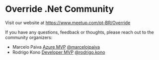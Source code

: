 # Override .Net Community

Visit our website at https://www.meetup.com/pt-BR/Override


If you have any questions, feedback or thoughts, please reach out to the community organizers:

- Marcelo Paiva [Azure MVP](https://mvp.microsoft.com/pt-br/PublicProfile/5004192) [@marcelojpaiva](https://www.instagram.com/marcelojpaiva/)
- Rodrigo Kono [Developer MVP](https://mvp.microsoft.com/pt-br/PublicProfile/4020681) [@rodrigo.kono](https://www.instagram.com/rodrigo.kono/)